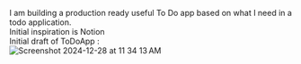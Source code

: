 I am building a production ready useful To Do app based on what I need in a todo application. <br>
Initial inspiration is Notion <br>
Initial draft of ToDoApp : <br>
![Screenshot 2024-12-28 at 11 34 13 AM](https://github.com/user-attachments/assets/806a1713-f2ff-4b78-a240-9ab721a1c9d0)
